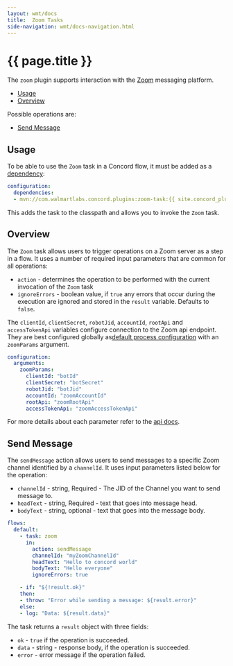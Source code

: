 ```yaml
---
layout: wmt/docs
title:  Zoom Tasks
side-navigation: wmt/docs-navigation.html
---
```


# {{ page.title }}

The `zoom` plugin supports interaction with the [Zoom](https://zoom.us/)
messaging platform.

- [Usage](#usage)
- [Overview](#overview)

Possible operations are:

- [Send Message](#send-message)

<a name="usage"/>

## Usage

To be able to use the `Zoom` task in a Concord flow, it must be added as a
[dependency](../processes-v1/configuration.html#dependencies):

```yaml
configuration:
  dependencies:
  - mvn://com.walmartlabs.concord.plugins:zoom-task:{{ site.concord_plugins_version }}
```

This adds the task to the classpath and allows you to invoke the `Zoom` task.

<a name="overview"/>

## Overview

The `Zoom` task allows users to trigger operations on a Zoom server
as a step in a flow. It uses a number of required input parameters that are
common for all operations:

- `action` - determines the operation to be performed with the current
  invocation of the `Zoom` task
- `ignoreErrors` - boolean value, if `true` any errors that occur during the
  execution are ignored and stored in the `result` variable. Defaults to
  `false`.

The `clientId`, `clientSecret`, `robotJid`, `accountId`, `rootApi` and
`accessTokenApi` variables configure connection to the Zoom api endpoint.
They are best configured globally as[default process configuration](../getting-started/configuration.html#default-process-variable) with an `zoomParams` argument.

```yaml
configuration:
  arguments:
    zoomParams:
      clientId: "botId"
      clientSecret: "botSecret"
      robotJid: "botJid"
      accountId: "zoomAccountId"
      rootApi: "zoomRootApi"
      accessTokenApi: "zoomAccessTokenApi"
```

For more details about each parameter refer to the [api docs](https://marketplace.zoom.us/docs/guides/chatbots/send-edit-and-delete-messages#send-messages).

<a name="send-message"/>

## Send Message

The `sendMessage` action allows users to send messages to a specific Zoom channel
identified by a `channelId`. It uses input parameters listed below for the operation:

- `channelId` - string, Required - The JID of the Channel you want to send message to.
- `headText` - string, Required - text that goes into message head.
- `bodyText` - string, optional - text that goes into the message body.


```yaml
flows:
  default:
    - task: zoom
      in:
        action: sendMessage
        channelId: "myZoomChannelId"
        headText: "Hello to concord world"
        bodyText: "Hello everyone"
        ignoreErrors: true

    - if: "${!result.ok}"
    then:
    - throw: "Error while sending a message: ${result.error}"
    else:
    - log: "Data: ${result.data}"
```

The task returns a `result` object with three fields:

- `ok` - `true` if the operation is succeeded.
- `data` - string - response body, if the operation is succeeded.
- `error` - error message if the operation failed.
